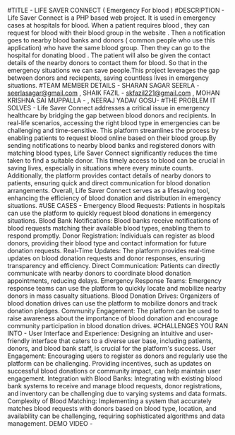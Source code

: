 #TITLE -
LIFE SAVER CONNECT ( Emergency For blood )
#DESCRIPTION -
Life Saver Connect is a PHP based web project. It is used in emergency cases at hospitals for blood. When a patient requires blood , they can request for blood with their blood group in the website . Then a notification goes to nearby blood banks and donors ( common people who use this application) who have the same blood group. Then they can go to the hospital for donating blood . The patient will also be given the contact details of the nearby donors to contact them for blood. So that in the emergency situations we can save people.This project leverages the gap between donors and reciepents, saving countless lives in emergency situations.
#TEAM MEMBER DETAILS - 
SHARAN SAGAR SEERLA - seerlasagar@gmail.com  , SHAIK FAZIL - skfazil221@gmail.com , MOHAN KRISHNA SAI MUPPALLA -         , NEERAJ YADAV GOSU-
#THE PROBLEM IT SOLVES - 
Life Saver Connect addresses a critical issue in emergency healthcare by bridging the gap between blood donors and recipients. In real-life scenarios, accessing the right blood type in emergencies can be challenging and time-sensitive. This platform streamlines the process by enabling patients to request blood online based on their blood group.By sending notifications to nearby blood banks and registered donors with matching blood types, Life Saver Connect significantly reduces the time taken to find a suitable donor. This timely access to blood can be crucial in saving lives, especially in situations where every minute counts. Additionally, the platform provides contact details of nearby donors to patients, ensuring quick and direct communication for blood donation arrangements. Overall, Life Saver Connect serves as a lifesaving tool, enhancing the efficiency of blood donation and distribution in emergency situations.
#USE CASES - 
Emergency Blood Requests: Patients in hospitals can use the platform to quickly request blood donations in emergency situations.
Blood Bank Notifications: Blood banks receive notifications of blood requests matching their available blood types, enabling them to respond promptly.
Donor Registration: Individuals can register as blood donors, providing their blood type and contact information for future donation requests.
Real-Time Updates: The platform provides real-time updates on blood donation requests and donor responses, ensuring transparency and efficiency.
Direct Communication: Patients can directly communicate with nearby donors to coordinate blood donation appointments, reducing delays.
Emergency Response Teams: Emergency response teams can use the platform to quickly locate and mobilize nearby donors in mass casualty situations.
Blood Donation Drives: Organizers of blood donation drives can use the platform to mobilize donors and track donation pledges.
Community Engagement: The platform can be used to raise awareness about the importance of blood donation and encourage community participation in blood donation drives.
#CHALLENGES YOU RAN INTO -
User Interface and Experience: Designing an intuitive and user-friendly interface that caters to a diverse user base, including patients, donors, and blood bank staff, is crucial for the platform's success.
User Engagement: Encouraging users to register as donors and regularly use the platform can be challenging. Providing incentives, such as updates on successful blood donations or community impact, can help maintain user engagement.
Integration with Blood Banks: Integrating with existing blood bank systems to receive and manage blood requests, donor registrations, and inventory can be challenging due to varying systems and data formats.
Complexity of Blood Matching: Implementing a system that accurately matches blood requests with donors based on blood type, location, and availability can be challenging, requiring sophisticated algorithms and data management.
DEMO VIDEO -


